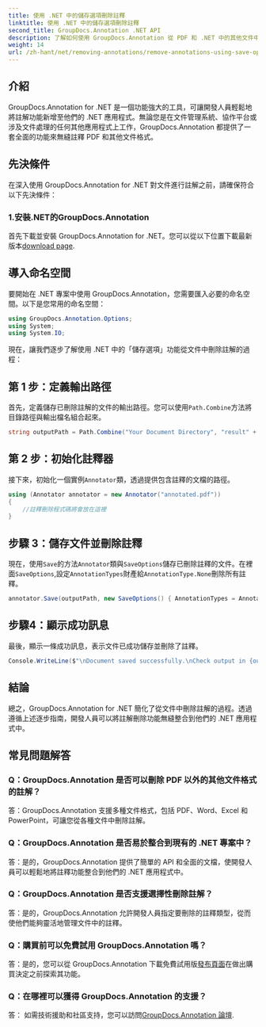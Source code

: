 ```yaml
---
title: 使用 .NET 中的儲存選項刪除註釋
linktitle: 使用 .NET 中的儲存選項刪除註釋
second_title: GroupDocs.Annotation .NET API
description: 了解如何使用 GroupDocs.Annotation 從 PDF 和 .NET 中的其他文件中刪除註解。帶有程式碼範例的分步指南。
weight: 14
url: /zh-hant/net/removing-annotations/remove-annotations-using-save-options/
---
```

## 介紹

GroupDocs.Annotation for .NET 是一個功能強大的工具，可讓開發人員輕鬆地將註解功能新增至他們的 .NET 應用程式。無論您是在文件管理系統、協作平台或涉及文件處理的任何其他應用程式上工作，GroupDocs.Annotation 都提供了一套全面的功能來無縫註釋 PDF 和其他文件格式。

## 先決條件

在深入使用 GroupDocs.Annotation for .NET 對文件進行註解之前，請確保符合以下先決條件：

### 1.安裝.NET的GroupDocs.Annotation

首先下載並安裝 GroupDocs.Annotation for .NET。您可以從以下位置下載最新版本[download page](https://releases.groupdocs.com/annotation/net/).

## 導入命名空間

要開始在 .NET 專案中使用 GroupDocs.Annotation，您需要匯入必要的命名空間。以下是您常用的命名空間：

```csharp
using GroupDocs.Annotation.Options;
using System;
using System.IO;
```


現在，讓我們逐步了解使用 .NET 中的「儲存選項」功能從文件中刪除註解的過程：

## 第 1 步：定義輸出路徑

首先，定義儲存已刪除註解的文件的輸出路徑。您可以使用`Path.Combine`方法將目錄路徑與輸出檔名組合起來。

```csharp
string outputPath = Path.Combine("Your Document Directory", "result" + Path.GetExtension("input.pdf"));
```

## 第 2 步：初始化註釋器

接下來，初始化一個實例`Annotator`類，透過提供包含註釋的文檔的路徑。

```csharp
using (Annotator annotator = new Annotator("annotated.pdf"))
{
    //註釋刪除程式碼將會放在這裡
}
```

## 步驟 3：儲存文件並刪除註釋

現在，使用`Save`的方法`Annotator`類與`SaveOptions`儲存已刪除註釋的文件。在裡面`SaveOptions`,設定`AnnotationTypes`財產給`AnnotationType.None`刪除所有註釋。

```csharp
annotator.Save(outputPath, new SaveOptions() { AnnotationTypes = AnnotationType.None });
```

## 步驟4：顯示成功訊息

最後，顯示一條成功訊息，表示文件已成功儲存並刪除了註釋。

```csharp
Console.WriteLine($"\nDocument saved successfully.\nCheck output in {outputPath}.");
```

## 結論

總之，GroupDocs.Annotation for .NET 簡化了從文件中刪除註解的過程。透過遵循上述逐步指南，開發人員可以將註解刪除功能無縫整合到他們的 .NET 應用程式中。

## 常見問題解答

### Q：GroupDocs.Annotation 是否可以刪除 PDF 以外的其他文件格式的註解？

答：GroupDocs.Annotation 支援多種文件格式，包括 PDF、Word、Excel 和 PowerPoint，可讓您從各種文件中刪除註解。

### Q：GroupDocs.Annotation 是否易於整合到現有的 .NET 專案中？

答：是的，GroupDocs.Annotation 提供了簡單的 API 和全面的文檔，使開發人員可以輕鬆地將註釋功能整合到他們的 .NET 應用程式中。

### Q：GroupDocs.Annotation 是否支援選擇性刪除註解？

答：是的，GroupDocs.Annotation 允許開發人員指定要刪除的註釋類型，從而使他們能夠靈活地管理文件中的註釋。

### Q：購買前可以免費試用 GroupDocs.Annotation 嗎？

答：是的，您可以從 GroupDocs.Annotation 下載免費試用版[發布頁面](https://releases.groupdocs.com/)在做出購買決定之前探索其功能。

### Q：在哪裡可以獲得 GroupDocs.Annotation 的支援？

答： 如需技術援助和社區支持，您可以訪問[GroupDocs.Annotation 論壇](https://forum.groupdocs.com/c/annotation/10).